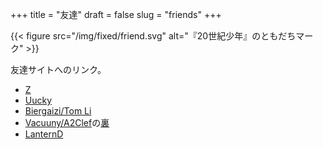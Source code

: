 +++
title = "友達"
draft = false
slug = "friends"
+++

{{< figure src="/img/fixed/friend.svg" alt="『20世紀少年』のともだちマーク" >}}

友達サイトへのリンク。

-   [Z](http://iiiid.com)
-   [Uucky](http://uucky.me)
-   [Biergaizi/Tom Li](https://tomli.blog)
-   [Vacuuny/A2Clef](http://a2clef.com)の[裏](http://blog.a2clef.com)
-   [LanternD](https://dlyang.me/)
